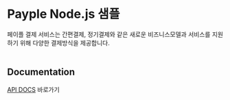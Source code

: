 # Payple Node.js 샘플

페이플 결제 서비스는 간편결제, 정기결제와 같은 새로운 비즈니스모델과 서비스를 지원하기 위해 다양한 결제방식을 제공합니다.
<br><br>
## Documentation

[API DOCS](https://developer.payple.kr/) 바로가기
